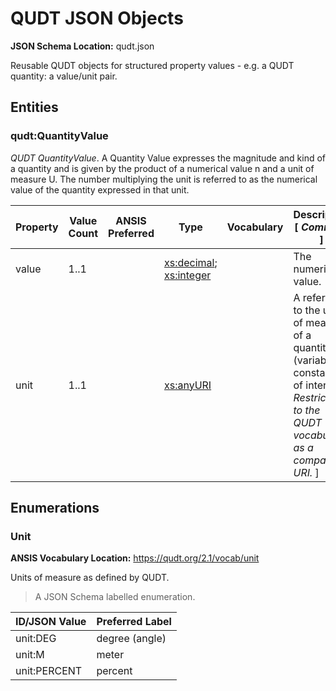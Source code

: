 # QUDT JSON Objects
**JSON Schema Location:** qudt.json

Reusable QUDT objects for structured property values - e.g. a QUDT quantity: a value/unit pair.

## Entities

### qudt:QuantityValue

*QUDT QuantityValue*. A Quantity Value expresses the magnitude and kind of a quantity and is given by the product of a numerical value n and a unit of measure U. The number multiplying the unit is referred to as the numerical value of the quantity expressed in that unit.

| Property | Value Count | ANSIS Preferred | Type | Vocabulary | Description \[ _Comment_ \] |
| -------- | ----------- | --------------- | ---- | ---------- | ------------------------- |
| value | 1..1 |  | [xs:decimal](https://www.w3.org/TR/xmlschema-2/#decimal); [xs:integer](https://www.w3.org/TR/xmlschema-2/#integer) |  | The numerical value. |
| unit | 1..1 |  | [xs:anyURI](https://www.w3.org/TR/xmlschema-2/#anyURI) |  | A reference to the unit of measure of a quantity (variable or constant) of interest.\[ _Restricted to the QUDT vocabulary as a compact URI._ \] |


## Enumerations

### Unit

**ANSIS Vocabulary Location:** https://qudt.org/2.1/vocab/unit

Units of measure as defined by QUDT.

> A JSON Schema labelled enumeration.

| ID/JSON Value | Preferred Label |
| ---------- | --------------- |
| unit:DEG | degree (angle) |
| unit:M | meter |
| unit:PERCENT | percent |

